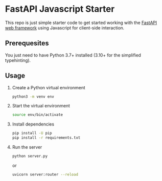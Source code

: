 # FastAPI Javascript Starter

This repo is just simple starter code to get started working with the [FastAPI web framework](https://fastapi.tiangolo.com) using Javascript for client-side interaction.

## Prerequesites

You just need to have Python 3.7+ installed (3.10+ for the simplified typehinting).

## Usage

1. Create a Python virtual environment

    ```bash
    python3 -m venv env
    ```

2. Start the virtual environment

    ```bash
    source env/bin/activate
    ```

3. Install dependencies

    ```bash
    pip install -U pip
    pip install -r requirements.txt
    ```

4. Run the server

    ```bash
    python server.py
    ```

    or

    ```bash
    uvicorn server:router --reload
    ```
